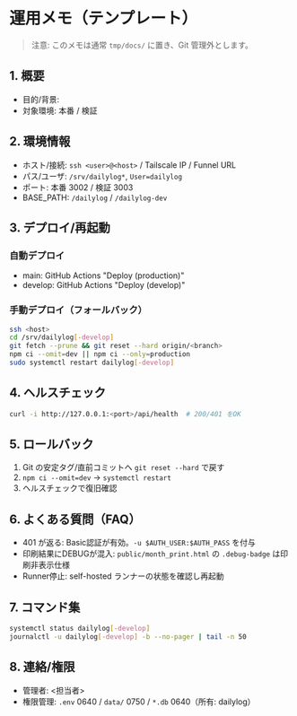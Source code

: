 # 運用メモ（テンプレート）

> 注意: このメモは通常 `tmp/docs/` に置き、Git 管理外とします。

## 1. 概要
- 目的/背景:
- 対象環境: 本番 / 検証

## 2. 環境情報
- ホスト/接続: `ssh <user>@<host>` / Tailscale IP / Funnel URL
- パス/ユーザ: `/srv/dailylog*`, `User=dailylog`
- ポート: 本番 3002 / 検証 3003
- BASE_PATH: `/dailylog` / `/dailylog-dev`

## 3. デプロイ/再起動
### 自動デプロイ
- main: GitHub Actions "Deploy (production)"
- develop: GitHub Actions "Deploy (develop)"

### 手動デプロイ（フォールバック）
```bash
ssh <host>
cd /srv/dailylog[-develop]
git fetch --prune && git reset --hard origin/<branch>
npm ci --omit=dev || npm ci --only=production
sudo systemctl restart dailylog[-develop]
```

## 4. ヘルスチェック
```bash
curl -i http://127.0.0.1:<port>/api/health  # 200/401 をOK
```

## 5. ロールバック
1) Git の安定タグ/直前コミットへ `git reset --hard` で戻す
2) `npm ci --omit=dev` → `systemctl restart`
3) ヘルスチェックで復旧確認

## 6. よくある質問（FAQ）
- 401 が返る: Basic認証が有効。`-u $AUTH_USER:$AUTH_PASS` を付与
- 印刷結果にDEBUGが混入: `public/month_print.html` の `.debug-badge` は印刷非表示仕様
- Runner停止: self-hosted ランナーの状態を確認し再起動

## 7. コマンド集
```bash
systemctl status dailylog[-develop]
journalctl -u dailylog[-develop] -b --no-pager | tail -n 50
```

## 8. 連絡/権限
- 管理者: <担当者>
- 権限管理: `.env` 0640 / `data/` 0750 / `*.db` 0640（所有: dailylog）


